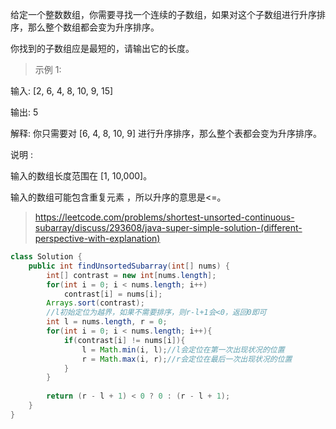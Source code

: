 给定一个整数数组，你需要寻找一个连续的子数组，如果对这个子数组进行升序排序，那么整个数组都会变为升序排序。

你找到的子数组应是最短的，请输出它的长度。

>示例 1:

输入: [2, 6, 4, 8, 10, 9, 15]

输出: 5

解释: 你只需要对 [6, 4, 8, 10, 9] 进行升序排序，那么整个表都会变为升序排序。

说明 :

输入的数组长度范围在 [1, 10,000]。

输入的数组可能包含重复元素 ，所以升序的意思是<=。
>https://leetcode.com/problems/shortest-unsorted-continuous-subarray/discuss/293608/java-super-simple-solution-(different-perspective-with-explanation)
```java
class Solution {
    public int findUnsortedSubarray(int[] nums) {
        int[] contrast = new int[nums.length];
        for(int i = 0; i < nums.length; i++)
            contrast[i] = nums[i];
        Arrays.sort(contrast);
        //l初始定位为越界，如果不需要排序，则r-l+1会<0，返回0即可
        int l = nums.length, r = 0;
        for(int i = 0; i < nums.length; i++){
            if(contrast[i] != nums[i]){
                l = Math.min(i, l);//l会定位在第一次出现状况的位置
                r = Math.max(i, r);//r会定位在最后一次出现状况的位置
            }
        }
        
        return (r - l + 1) < 0 ? 0 : (r - l + 1);
    }
}
```
